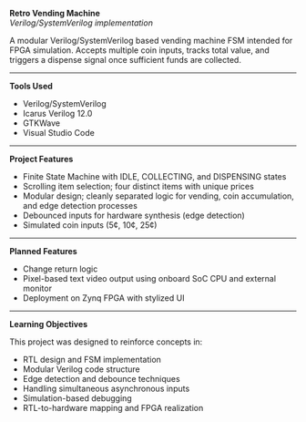 **Retro Vending Machine**  
*Verilog/SystemVerilog implementation*

A modular Verilog/SystemVerilog based vending machine FSM intended for FPGA simulation. Accepts multiple coin inputs, tracks total value, and triggers a dispense signal once sufficient funds are collected.

---

**Tools Used**

- Verilog/SystemVerilog
- Icarus Verilog 12.0
- GTKWave
- Visual Studio Code

---

**Project Features**

- Finite State Machine with IDLE, COLLECTING, and DISPENSING states
- Scrolling item selection; four distinct items with unique prices
- Modular design; cleanly separated logic for vending, coin accumulation, and edge detection processes
- Debounced inputs for hardware synthesis (edge detection)
- Simulated coin inputs (5¢, 10¢, 25¢)

---

**Planned Features**

- Change return logic
- Pixel-based text video output using onboard SoC CPU and external monitor
- Deployment on Zynq FPGA with stylized UI

---

**Learning Objectives**

This project was designed to reinforce concepts in:
- RTL design and FSM implementation
- Modular Verilog code structure
- Edge detection and debounce techniques
- Handling simultaneous asynchronous inputs
- Simulation-based debugging
- RTL-to-hardware mapping and FPGA realization




